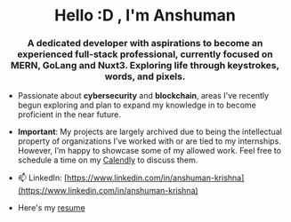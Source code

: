 <h1 align="center">Hello :D , I'm Anshuman</h1>
<h3 align="center">A dedicated developer with aspirations to become an experienced full-stack professional, currently focused on MERN, GoLang and Nuxt3. Exploring life through keystrokes, words, and pixels.</h3>

- Passionate about **cybersecurity** and **blockchain**, areas I've recently begun exploring and plan to expand my knowledge in to become proficient in the near future.

- **Important**: My projects are largely archived due to being the intellectual property of organizations I’ve worked with or are tied to my internships. However, I’m happy to showcase some of my allowed work. Feel free to schedule a time on my [Calendly](https://calendly.com/d/cpk7-8sz-cc6/30-minute-meeting) to discuss them.

- 📫 LinkedIn: [https://www.linkedin.com/in/anshuman-krishna](https://www.linkedin.com/in/anshuman-krishna)
- Here's my [resume](https://drive.google.com/file/d/1G9mDheggTTKDRConRXl9TLBDGjsbQbix/view?usp=drive_link )
